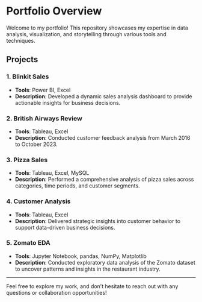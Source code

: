 # Portfolio Overview

Welcome to my portfolio! This repository showcases my expertise in data analysis, visualization, and storytelling through various tools and techniques.

## Projects

### 1. Blinkit Sales
- **Tools**: Power BI, Excel  
- **Description**: Developed a dynamic sales analysis dashboard to provide actionable insights for business decisions.

### 2. British Airways Review
- **Tools**: Tableau, Excel  
- **Description**: Conducted customer feedback analysis from March 2016 to October 2023.

### 3. Pizza Sales
- **Tools**: Tableau, Excel, MySQL  
- **Description**: Performed a comprehensive analysis of pizza sales across categories, time periods, and customer segments.

### 4. Customer Analysis
- **Tools**: Tableau, Excel  
- **Description**: Delivered strategic insights into customer behavior to support data-driven business decisions.

### 5. Zomato EDA
- **Tools**: Jupyter Notebook, pandas, NumPy, Matplotlib  
- **Description**: Conducted exploratory data analysis of the Zomato dataset to uncover patterns and insights in the restaurant industry.

---

Feel free to explore my work, and don’t hesitate to reach out with any questions or collaboration opportunities!

